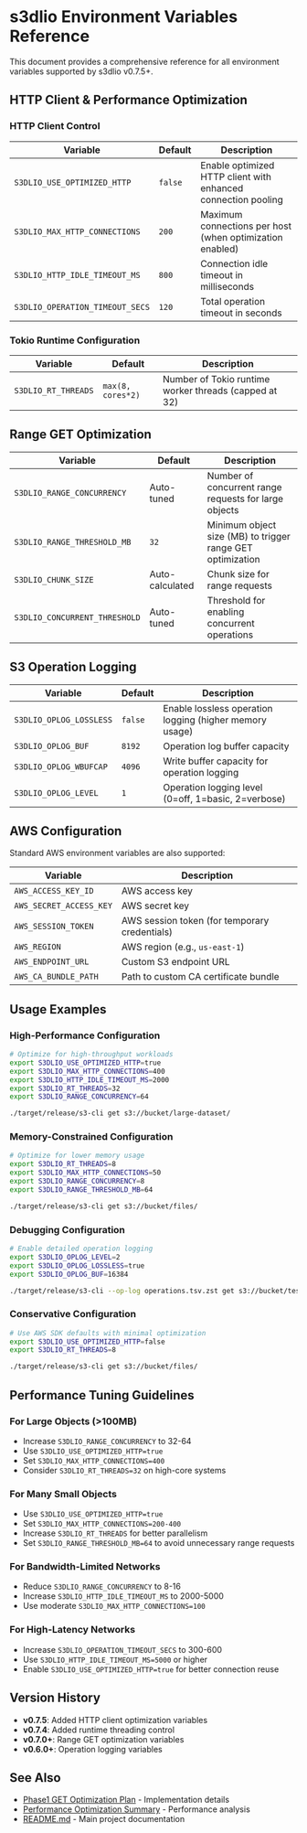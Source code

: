 # s3dlio Environment Variables Reference

This document provides a comprehensive reference for all environment variables supported by s3dlio v0.7.5+.

## HTTP Client & Performance Optimization

### HTTP Client Control
| Variable | Default | Description |
|----------|---------|-------------|
| `S3DLIO_USE_OPTIMIZED_HTTP` | `false` | Enable optimized HTTP client with enhanced connection pooling |
| `S3DLIO_MAX_HTTP_CONNECTIONS` | `200` | Maximum connections per host (when optimization enabled) |
| `S3DLIO_HTTP_IDLE_TIMEOUT_MS` | `800` | Connection idle timeout in milliseconds |
| `S3DLIO_OPERATION_TIMEOUT_SECS` | `120` | Total operation timeout in seconds |

### Tokio Runtime Configuration
| Variable | Default | Description |
|----------|---------|-------------|
| `S3DLIO_RT_THREADS` | `max(8, cores*2)` | Number of Tokio runtime worker threads (capped at 32) |

## Range GET Optimization

| Variable | Default | Description |
|----------|---------|-------------|
| `S3DLIO_RANGE_CONCURRENCY` | Auto-tuned | Number of concurrent range requests for large objects |
| `S3DLIO_RANGE_THRESHOLD_MB` | `32` | Minimum object size (MB) to trigger range GET optimization |
| `S3DLIO_CHUNK_SIZE` | Auto-calculated | Chunk size for range requests |
| `S3DLIO_CONCURRENT_THRESHOLD` | Auto-tuned | Threshold for enabling concurrent operations |

## S3 Operation Logging

| Variable | Default | Description |
|----------|---------|-------------|
| `S3DLIO_OPLOG_LOSSLESS` | `false` | Enable lossless operation logging (higher memory usage) |
| `S3DLIO_OPLOG_BUF` | `8192` | Operation log buffer capacity |
| `S3DLIO_OPLOG_WBUFCAP` | `4096` | Write buffer capacity for operation logging |
| `S3DLIO_OPLOG_LEVEL` | `1` | Operation logging level (0=off, 1=basic, 2=verbose) |

## AWS Configuration

Standard AWS environment variables are also supported:

| Variable | Description |
|----------|-------------|
| `AWS_ACCESS_KEY_ID` | AWS access key |
| `AWS_SECRET_ACCESS_KEY` | AWS secret key |
| `AWS_SESSION_TOKEN` | AWS session token (for temporary credentials) |
| `AWS_REGION` | AWS region (e.g., `us-east-1`) |
| `AWS_ENDPOINT_URL` | Custom S3 endpoint URL |
| `AWS_CA_BUNDLE_PATH` | Path to custom CA certificate bundle |

## Usage Examples

### High-Performance Configuration
```bash
# Optimize for high-throughput workloads
export S3DLIO_USE_OPTIMIZED_HTTP=true
export S3DLIO_MAX_HTTP_CONNECTIONS=400
export S3DLIO_HTTP_IDLE_TIMEOUT_MS=2000
export S3DLIO_RT_THREADS=32
export S3DLIO_RANGE_CONCURRENCY=64

./target/release/s3-cli get s3://bucket/large-dataset/
```

### Memory-Constrained Configuration
```bash
# Optimize for lower memory usage
export S3DLIO_RT_THREADS=8
export S3DLIO_MAX_HTTP_CONNECTIONS=50
export S3DLIO_RANGE_CONCURRENCY=8
export S3DLIO_RANGE_THRESHOLD_MB=64

./target/release/s3-cli get s3://bucket/files/
```

### Debugging Configuration
```bash
# Enable detailed operation logging
export S3DLIO_OPLOG_LEVEL=2
export S3DLIO_OPLOG_LOSSLESS=true
export S3DLIO_OPLOG_BUF=16384

./target/release/s3-cli --op-log operations.tsv.zst get s3://bucket/test/
```

### Conservative Configuration
```bash
# Use AWS SDK defaults with minimal optimization
export S3DLIO_USE_OPTIMIZED_HTTP=false
export S3DLIO_RT_THREADS=8

./target/release/s3-cli get s3://bucket/files/
```

## Performance Tuning Guidelines

### For Large Objects (>100MB)
- Increase `S3DLIO_RANGE_CONCURRENCY` to 32-64
- Use `S3DLIO_USE_OPTIMIZED_HTTP=true`
- Set `S3DLIO_MAX_HTTP_CONNECTIONS=400`
- Consider `S3DLIO_RT_THREADS=32` on high-core systems

### For Many Small Objects
- Use `S3DLIO_USE_OPTIMIZED_HTTP=true` 
- Set `S3DLIO_MAX_HTTP_CONNECTIONS=200-400`
- Increase `S3DLIO_RT_THREADS` for better parallelism
- Set `S3DLIO_RANGE_THRESHOLD_MB=64` to avoid unnecessary range requests

### For Bandwidth-Limited Networks
- Reduce `S3DLIO_RANGE_CONCURRENCY` to 8-16
- Increase `S3DLIO_HTTP_IDLE_TIMEOUT_MS` to 2000-5000
- Use moderate `S3DLIO_MAX_HTTP_CONNECTIONS=100`

### For High-Latency Networks
- Increase `S3DLIO_OPERATION_TIMEOUT_SECS` to 300-600
- Use `S3DLIO_HTTP_IDLE_TIMEOUT_MS=5000` or higher
- Enable `S3DLIO_USE_OPTIMIZED_HTTP=true` for better connection reuse

## Version History

- **v0.7.5**: Added HTTP client optimization variables
- **v0.7.4**: Added runtime threading control
- **v0.7.0+**: Range GET optimization variables
- **v0.6.0+**: Operation logging variables

## See Also

- [Phase1 GET Optimization Plan](Phase1_GET_Optimization_Plan.md) - Implementation details
- [Performance Optimization Summary](Performance_Optimization_Summary.md) - Performance analysis
- [README.md](../README.md) - Main project documentation
